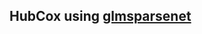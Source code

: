 ## **HubCox** using [glmsparsenet](https://www.bioconductor.org/packages/release/bioc/html/glmSparseNet.html)

